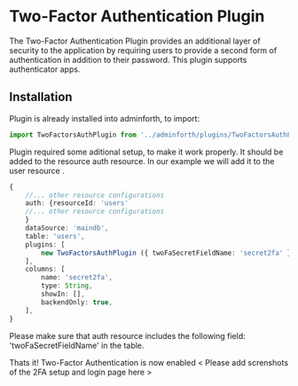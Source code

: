 # Two-Factor Authentication Plugin

The Two-Factor Authentication Plugin provides an additional layer of security to the application by requiring users to provide a second form of authentication in addition to their password. This plugin supports  authenticator apps.

## Installation


Plugin is already installed into adminforth, to import:
    
```ts
import TwoFactorsAuthPlugin from '../adminforth/plugins/TwoFactorsAuthPlugin/index.ts';
``` 

Plugin required some aditional setup, to make it work properly. It should be added to the resource auth resource. In our example we will add it to the user resource .

```ts title='./index.ts'
{   
    //... other resource configurations
    auth: {resourceId: 'users'
    //... other resource configurations
    }
    dataSource: 'maindb',
    table: 'users',
    plugins: [
        new TwoFactorsAuthPlugin ({ twoFaSecretFieldName: 'secret2fa' }),
    ],
    columns: [
        name: 'secret2fa',
        type: String,
        showIn: [],
        backendOnly: true,
    ],
}
```
Please make sure that auth resource includes the following field: 'twoFaSecretFieldName' in the table.

Thats it! Two-Factor Authentication is now enabled 
< Please add screnshots of the 2FA setup and login page here >
 